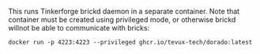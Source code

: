 This runs Tinkerforge brickd daemon in a separate container. Note that container must be created using privileged mode, or otherwise brickd willnot be able to communicate with bricks:

```docker run -p 4223:4223 --privileged ghcr.io/tevux-tech/dorado:latest```
